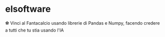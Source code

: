 # elsoftware
⚽ Vinci al Fantacalcio usando librerie di Pandas e Numpy, facendo credere a tutti che tu stia usando l'IA
